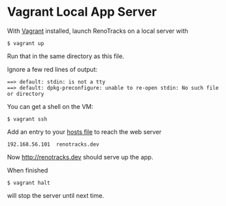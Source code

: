 # Vagrant Local App Server #

With [Vagrant](http://vagrantup.com) installed, launch RenoTracks on a local server with

```
$ vagrant up
```

Run that in the same directory as this file.

Ignore a few red lines of output:

```
==> default: stdin: is not a tty
==> default: dpkg-preconfigure: unable to re-open stdin: No such file or directory
```

You can get a shell on the VM:

```
$ vagrant ssh
```

Add an entry to your [hosts file][1] to reach the web server

```
192.168.56.101  renotracks.dev
```

[1]:http://www.howtogeek.com/howto/27350/beginner-geek-how-to-edit-your-hosts-file/

Now http://renotracks.dev should serve up the app. 

When finished

```
$ vagrant halt
```

will stop the server until next time.

